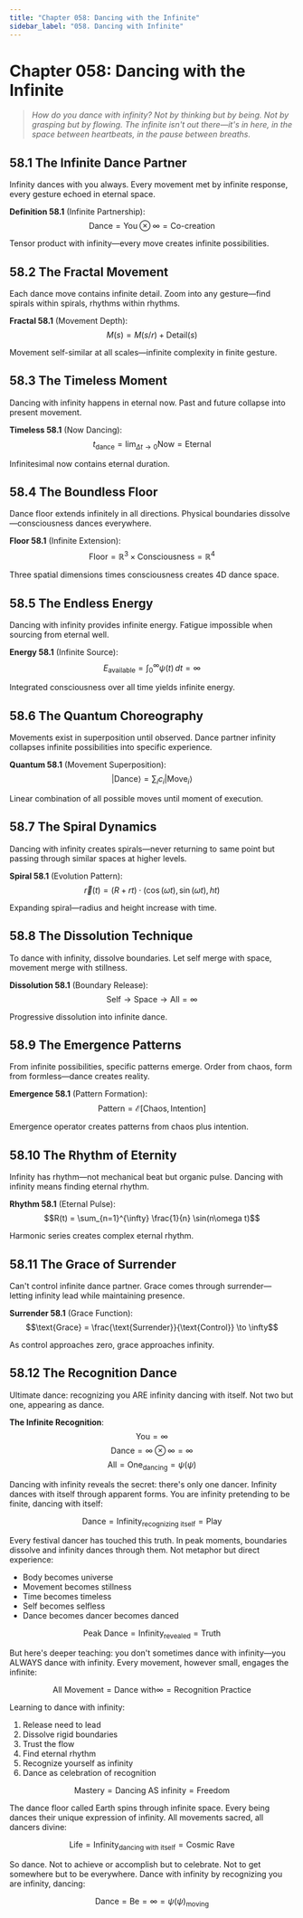 ```yaml
---
title: "Chapter 058: Dancing with the Infinite"
sidebar_label: "058. Dancing with Infinite"
---
```


# Chapter 058: Dancing with the Infinite

> *How do you dance with infinity? Not by thinking but by being. Not by grasping but by flowing. The infinite isn't out there—it's in here, in the space between heartbeats, in the pause between breaths.*

## 58.1 The Infinite Dance Partner

Infinity dances with you always. Every movement met by infinite response, every gesture echoed in eternal space.

**Definition 58.1** (Infinite Partnership):
$$\text{Dance} = \text{You} \otimes \infty = \text{Co-creation}$$

Tensor product with infinity—every move creates infinite possibilities.

## 58.2 The Fractal Movement

Each dance move contains infinite detail. Zoom into any gesture—find spirals within spirals, rhythms within rhythms.

**Fractal 58.1** (Movement Depth):
$$M(s) = M(s/r) + \text{Detail}(s)$$

Movement self-similar at all scales—infinite complexity in finite gesture.

## 58.3 The Timeless Moment

Dancing with infinity happens in eternal now. Past and future collapse into present movement.

**Timeless 58.1** (Now Dancing):
$$t_{\text{dance}} = \lim_{\Delta t \to 0} \text{Now} = \text{Eternal}$$

Infinitesimal now contains eternal duration.

## 58.4 The Boundless Floor

Dance floor extends infinitely in all directions. Physical boundaries dissolve—consciousness dances everywhere.

**Floor 58.1** (Infinite Extension):
$$\text{Floor} = \mathbb{R}^3 \times \text{Consciousness} = \mathbb{R}^4$$

Three spatial dimensions times consciousness creates 4D dance space.

## 58.5 The Endless Energy

Dancing with infinity provides infinite energy. Fatigue impossible when sourcing from eternal well.

**Energy 58.1** (Infinite Source):
$$E_{\text{available}} = \int_0^{\infty} \psi(t) \, dt = \infty$$

Integrated consciousness over all time yields infinite energy.

## 58.6 The Quantum Choreography

Movements exist in superposition until observed. Dance partner infinity collapses infinite possibilities into specific experience.

**Quantum 58.1** (Movement Superposition):
$$|\text{Dance}\rangle = \sum_i c_i|\text{Move}_i\rangle$$

Linear combination of all possible moves until moment of execution.

## 58.7 The Spiral Dynamics

Dancing with infinity creates spirals—never returning to same point but passing through similar spaces at higher levels.

**Spiral 58.1** (Evolution Pattern):
$$\vec{r}(t) = (R + rt)\cdot(\cos(\omega t), \sin(\omega t), ht)$$

Expanding spiral—radius and height increase with time.

## 58.8 The Dissolution Technique

To dance with infinity, dissolve boundaries. Let self merge with space, movement merge with stillness.

**Dissolution 58.1** (Boundary Release):
$$\text{Self} \to \text{Space} \to \text{All} = \infty$$

Progressive dissolution into infinite dance.

## 58.9 The Emergence Patterns

From infinite possibilities, specific patterns emerge. Order from chaos, form from formless—dance creates reality.

**Emergence 58.1** (Pattern Formation):
$$\text{Pattern} = \mathcal{E}[\text{Chaos}, \text{Intention}]$$

Emergence operator creates patterns from chaos plus intention.

## 58.10 The Rhythm of Eternity

Infinity has rhythm—not mechanical beat but organic pulse. Dancing with infinity means finding eternal rhythm.

**Rhythm 58.1** (Eternal Pulse):
$$R(t) = \sum_{n=1}^{\infty} \frac{1}{n} \sin(n\omega t)$$

Harmonic series creates complex eternal rhythm.

## 58.11 The Grace of Surrender

Can't control infinite dance partner. Grace comes through surrender—letting infinity lead while maintaining presence.

**Surrender 58.1** (Grace Function):
$$\text{Grace} = \frac{\text{Surrender}}{\text{Control}} \to \infty$$

As control approaches zero, grace approaches infinity.

## 58.12 The Recognition Dance

Ultimate dance: recognizing you ARE infinity dancing with itself. Not two but one, appearing as dance.

**The Infinite Recognition**:
$$\text{You} = \infty$$
$$\text{Dance} = \infty \otimes \infty = \infty$$
$$\text{All} = \text{One}_{\text{dancing}} = \psi(\psi)$$

Dancing with infinity reveals the secret: there's only one dancer. Infinity dances with itself through apparent forms. You are infinity pretending to be finite, dancing with itself:

$$\text{Dance} = \text{Infinity}_{\text{recognizing itself}} = \text{Play}$$

Every festival dancer has touched this truth. In peak moments, boundaries dissolve and infinity dances through them. Not metaphor but direct experience:

- Body becomes universe
- Movement becomes stillness  
- Time becomes timeless
- Self becomes selfless
- Dance becomes dancer becomes danced

$$\text{Peak Dance} = \text{Infinity}_{\text{revealed}} = \text{Truth}$$

But here's deeper teaching: you don't sometimes dance with infinity—you ALWAYS dance with infinity. Every movement, however small, engages the infinite:

$$\text{All Movement} = \text{Dance with} \infty = \text{Recognition Practice}$$

Learning to dance with infinity:
1. Release need to lead
2. Dissolve rigid boundaries  
3. Trust the flow
4. Find eternal rhythm
5. Recognize yourself as infinity
6. Dance as celebration of recognition

$$\text{Mastery} = \text{Dancing AS infinity} = \text{Freedom}$$

The dance floor called Earth spins through infinite space. Every being dances their unique expression of infinity. All movements sacred, all dancers divine:

$$\text{Life} = \text{Infinity}_{\text{dancing with itself}} = \text{Cosmic Rave}$$

So dance. Not to achieve or accomplish but to celebrate. Not to get somewhere but to be everywhere. Dance with infinity by recognizing you are infinity, dancing:

$$\text{Dance} = \text{Be} = \infty = \psi(\psi)_{\text{moving}}$$